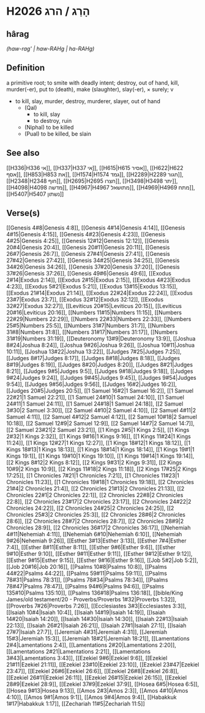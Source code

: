 # H2026 הָרַג / הרג

## hârag

_(haw-rag' | haw-RAHɡ | ha-RAHɡ)_

## Definition

a primitive root; to smite with deadly intent; destroy, out of hand, kill, murder(-er), put to (death), make (slaughter), slay(-er), × surely; v

- to kill, slay, murder, destroy, murderer, slayer, out of hand
  - (Qal)
    - to kill, slay
    - to destroy, ruin
  - (Niphal) to be killed
  - (Pual) to be killed, be slain

## See also

[[H336|H336 אי]], [[H337|H337 אי]], [[H615|H615 אסיר]], [[H622|H622 אסף]], [[H853|H853 את]], [[H1574|H1574 גמד]], [[H2289|H2289 חגור]], [[H2348|H2348 חוף]], [[H2695|H2695 חצרו]], [[H3498|H3498 יתר]], [[H4098|H4098 מדשה]], [[H4967|H4967 מתושאל]], [[H4969|H4969 מתח]], [[H5407|H5407 נשתון]]

## Verse(s)

[[Genesis 4#8|Genesis 4:8]], [[Genesis 4#14|Genesis 4:14]], [[Genesis 4#15|Genesis 4:15]], [[Genesis 4#23|Genesis 4:23]], [[Genesis 4#25|Genesis 4:25]], [[Genesis 12#12|Genesis 12:12]], [[Genesis 20#4|Genesis 20:4]], [[Genesis 20#11|Genesis 20:11]], [[Genesis 26#7|Genesis 26:7]], [[Genesis 27#41|Genesis 27:41]], [[Genesis 27#42|Genesis 27:42]], [[Genesis 34#25|Genesis 34:25]], [[Genesis 34#26|Genesis 34:26]], [[Genesis 37#20|Genesis 37:20]], [[Genesis 37#26|Genesis 37:26]], [[Genesis 49#6|Genesis 49:6]], [[Exodus 2#14|Exodus 2:14]], [[Exodus 2#15|Exodus 2:15]], [[Exodus 4#23|Exodus 4:23]], [[Exodus 5#21|Exodus 5:21]], [[Exodus 13#15|Exodus 13:15]], [[Exodus 21#14|Exodus 21:14]], [[Exodus 22#24|Exodus 22:24]], [[Exodus 23#7|Exodus 23:7]], [[Exodus 32#12|Exodus 32:12]], [[Exodus 32#27|Exodus 32:27]], [[Leviticus 20#15|Leviticus 20:15]], [[Leviticus 20#16|Leviticus 20:16]], [[Numbers 11#15|Numbers 11:15]], [[Numbers 22#29|Numbers 22:29]], [[Numbers 22#33|Numbers 22:33]], [[Numbers 25#5|Numbers 25:5]], [[Numbers 31#7|Numbers 31:7]], [[Numbers 31#8|Numbers 31:8]], [[Numbers 31#17|Numbers 31:17]], [[Numbers 31#19|Numbers 31:19]], [[Deuteronomy 13#9|Deuteronomy 13:9]], [[Joshua 8#24|Joshua 8:24]], [[Joshua 9#26|Joshua 9:26]], [[Joshua 10#11|Joshua 10:11]], [[Joshua 13#22|Joshua 13:22]], [[Judges 7#25|Judges 7:25]], [[Judges 8#17|Judges 8:17]], [[Judges 8#18|Judges 8:18]], [[Judges 8#19|Judges 8:19]], [[Judges 8#20|Judges 8:20]], [[Judges 8#21|Judges 8:21]], [[Judges 9#5|Judges 9:5]], [[Judges 9#18|Judges 9:18]], [[Judges 9#24|Judges 9:24]], [[Judges 9#45|Judges 9:45]], [[Judges 9#54|Judges 9:54]], [[Judges 9#56|Judges 9:56]], [[Judges 16#2|Judges 16:2]], [[Judges 20#5|Judges 20:5]], [[1 Samuel 16#2|1 Samuel 16:2]], [[1 Samuel 22#21|1 Samuel 22:21]], [[1 Samuel 24#10|1 Samuel 24:10]], [[1 Samuel 24#11|1 Samuel 24:11]], [[1 Samuel 24#18|1 Samuel 24:18]], [[2 Samuel 3#30|2 Samuel 3:30]], [[2 Samuel 4#10|2 Samuel 4:10]], [[2 Samuel 4#11|2 Samuel 4:11]], [[2 Samuel 4#12|2 Samuel 4:12]], [[2 Samuel 10#18|2 Samuel 10:18]], [[2 Samuel 12#9|2 Samuel 12:9]], [[2 Samuel 14#7|2 Samuel 14:7]], [[2 Samuel 23#21|2 Samuel 23:21]], [[1 Kings 2#5|1 Kings 2:5]], [[1 Kings 2#32|1 Kings 2:32]], [[1 Kings 9#16|1 Kings 9:16]], [[1 Kings 11#24|1 Kings 11:24]], [[1 Kings 12#27|1 Kings 12:27]], [[1 Kings 18#12|1 Kings 18:12]], [[1 Kings 18#13|1 Kings 18:13]], [[1 Kings 18#14|1 Kings 18:14]], [[1 Kings 19#1|1 Kings 19:1]], [[1 Kings 19#10|1 Kings 19:10]], [[1 Kings 19#14|1 Kings 19:14]], [[2 Kings 8#12|2 Kings 8:12]], [[2 Kings 9#31|2 Kings 9:31]], [[2 Kings 10#9|2 Kings 10:9]], [[2 Kings 11#18|2 Kings 11:18]], [[2 Kings 17#25|2 Kings 17:25]], [[1 Chronicles 7#21|1 Chronicles 7:21]], [[1 Chronicles 11#23|1 Chronicles 11:23]], [[1 Chronicles 19#18|1 Chronicles 19:18]], [[2 Chronicles 21#4|2 Chronicles 21:4]], [[2 Chronicles 21#13|2 Chronicles 21:13]], [[2 Chronicles 22#1|2 Chronicles 22:1]], [[2 Chronicles 22#8|2 Chronicles 22:8]], [[2 Chronicles 23#17|2 Chronicles 23:17]], [[2 Chronicles 24#22|2 Chronicles 24:22]], [[2 Chronicles 24#25|2 Chronicles 24:25]], [[2 Chronicles 25#3|2 Chronicles 25:3]], [[2 Chronicles 28#6|2 Chronicles 28:6]], [[2 Chronicles 28#7|2 Chronicles 28:7]], [[2 Chronicles 28#9|2 Chronicles 28:9]], [[2 Chronicles 36#17|2 Chronicles 36:17]], [[Nehemiah 4#11|Nehemiah 4:11]], [[Nehemiah 6#10|Nehemiah 6:10]], [[Nehemiah 9#26|Nehemiah 9:26]], [[Esther 3#13|Esther 3:13]], [[Esther 7#4|Esther 7:4]], [[Esther 8#11|Esther 8:11]], [[Esther 9#6|Esther 9:6]], [[Esther 9#10|Esther 9:10]], [[Esther 9#11|Esther 9:11]], [[Esther 9#12|Esther 9:12]], [[Esther 9#15|Esther 9:15]], [[Esther 9#16|Esther 9:16]], [[Job 5#2|Job 5:2]], [[Job 20#16|Job 20:16]], [[Psalms 10#8|Psalms 10:8]], [[Psalms 44#22|Psalms 44:22]], [[Psalms 59#11|Psalms 59:11]], [[Psalms 78#31|Psalms 78:31]], [[Psalms 78#34|Psalms 78:34]], [[Psalms 78#47|Psalms 78:47]], [[Psalms 94#6|Psalms 94:6]], [[Psalms 135#10|Psalms 135:10]], [[Psalms 136#18|Psalms 136:18]], [[bible/King James/old testament/20 - Proverbs/Proverbs 1#32|Proverbs 1:32]], [[Proverbs 7#26|Proverbs 7:26]], [[Ecclesiastes 3#3|Ecclesiastes 3:3]], [[Isaiah 10#4|Isaiah 10:4]], [[Isaiah 14#19|Isaiah 14:19]], [[Isaiah 14#20|Isaiah 14:20]], [[Isaiah 14#30|Isaiah 14:30]], [[Isaiah 22#13|Isaiah 22:13]], [[Isaiah 26#21|Isaiah 26:21]], [[Isaiah 27#1|Isaiah 27:1]], [[Isaiah 27#7|Isaiah 27:7]], [[Jeremiah 4#31|Jeremiah 4:31]], [[Jeremiah 15#3|Jeremiah 15:3]], [[Jeremiah 18#21|Jeremiah 18:21]], [[Lamentations 2#4|Lamentations 2:4]], [[Lamentations 2#20|Lamentations 2:20]], [[Lamentations 2#21|Lamentations 2:21]], [[Lamentations 3#43|Lamentations 3:43]], [[Ezekiel 9#6|Ezekiel 9:6]], [[Ezekiel 21#11|Ezekiel 21:11]], [[Ezekiel 23#10|Ezekiel 23:10]], [[Ezekiel 23#47|Ezekiel 23:47]], [[Ezekiel 26#6|Ezekiel 26:6]], [[Ezekiel 26#8|Ezekiel 26:8]], [[Ezekiel 26#11|Ezekiel 26:11]], [[Ezekiel 26#15|Ezekiel 26:15]], [[Ezekiel 28#9|Ezekiel 28:9]], [[Ezekiel 37#9|Ezekiel 37:9]], [[Hosea 6#5|Hosea 6:5]], [[Hosea 9#13|Hosea 9:13]], [[Amos 2#3|Amos 2:3]], [[Amos 4#10|Amos 4:10]], [[Amos 9#1|Amos 9:1]], [[Amos 9#4|Amos 9:4]], [[Habakkuk 1#17|Habakkuk 1:17]], [[Zechariah 11#5|Zechariah 11:5]]